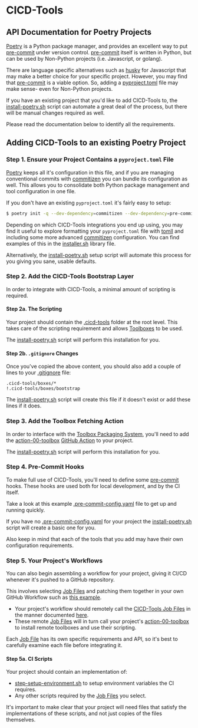 # CICD-Tools

## API Documentation for Poetry Projects

[Poetry](https://python-poetry.org/) is a Python package manager, and provides an excellent way to put [pre-commit](https://pre-commit.com/) under version control.  [pre-commit](https://pre-commit.com/) itself is written in Python, but can be used by Non-Python projects (i.e. Javascript, or golang).  

There are language specific alternatives such as [husky](https://github.com/typicode/husky) for Javascript that may make a better choice for your specific project.  However, you may find that [pre-commit](https://pre-commit.com/) is a viable option.  So, adding a [pyproject.toml](../../pyproject.toml) file may make sense- even for Non-Python projects.

If you have an existing project that you'd like to add CICD-Tools to, the [install-poetry.sh](../../scripts/install-poetry.sh) script can automate a great deal of the process, but there will be manual changes required as well.

Please read the documentation below to identify all the requirements.

## Adding CICD-Tools to an existing Poetry Project

### Step 1. Ensure your Project Contains a `pyproject.toml` File

[Poetry](https://python-poetry.org/) keeps all it's configuration in this file, and if you are managing conventional commits with [commitizen](https://pypi.org/project/commitizen/) you can bundle its configuration as well.  This allows you to consolidate both Python package management and tool configuration in one file.

If you don't have an existing `pyproject.toml` it's fairly easy to setup:

```bash
$ poetry init -q --dev-dependency=commitizen --dev-dependency=pre-commit
```

Depending on which CICD-Tools integrations you end up using, you may find it useful to explore formatting your `pyproject.toml` file with [tomll](https://github.com/pelletier/go-toml) and including some more advanced [commitizen](https://pypi.org/project/commitizen/) configuration.  You can find examples of this in the [installer.sh](../../scripts/libraries/installer.sh) library file.

Alternatively, the [install-poetry.sh](../../scripts/install-poetry.sh) setup script will automate this process for you giving you sane, usable defaults.

### Step 2. Add the CICD-Tools Bootstrap Layer

In order to integrate with CICD-Tools, a minimal amount of scripting is required.

#### Step 2a. The Scripting

Your project should contain the [.cicd-tools](../../.cicd-tools) folder at the root level.  This takes care of the scripting requirement and allows [Toolboxes](../../cicd-tools/boxes) to be used.

The [install-poetry.sh](../../scripts/install-poetry.sh) script will perform this installation for you.

#### Step 2b. `.gitignore` Changes

Once you've copied the above content, you should also add a couple of lines to your [.gitignore](../../.gitignore) file:

```.gitignore
.cicd-tools/boxes/*
!.cicd-tools/boxes/bootstrap
```

The [install-poetry.sh](../../scripts/install-poetry.sh) script will create this file if it doesn't exist or add these lines if it does.

### Step 3. Add the Toolbox Fetching Action

In order to interface with the [Toolbox Packaging System](../../cicd-tools/boxes), you'll need to add the [action-00-toolbox](../../{{cookiecutter.project_slug}}/.github/actions/action-00-toolbox/action.yml) [GitHub Action](https://github.com/features/actions) to your project.

The [install-poetry.sh](../../scripts/install-poetry.sh) script will perform this installation for you.

### Step 4. Pre-Commit Hooks

To make full use of CICD-Tools, you'll need to define some [pre-commit](https://pre-commit.com/) hooks.  These hooks are used both for local development, and by the CI itself.

Take a look at this example [.pre-commit-config.yaml](../../{{cookiecutter.project_slug}}/.pre-commit-config.yaml) file to get up and running quickly.

If you have no [.pre-commit-config.yaml](../../{{cookiecutter.project_slug}}/.pre-commit-config.yaml) for your project the [install-poetry.sh](../../scripts/install-poetry.sh) script will create a basic one for you.

Also keep in mind that each of the tools that you add may have their own configuration requirements.

### Step 5. Your Project's Workflows

You can also begin assembling a workflow for your project, giving it CI/CD whenever it's pushed to a GitHub repository.

This involves selecting [Job Files](../../.github/workflows) and patching them together in your own GitHub Workflow such as [this example](../../{{cookiecutter.project_slug}}/.github/workflows/workflow-push.yml).

- Your project's workflow should remotely call the [CICD-Tools Job Files](../../.github/workflows) in the manner documented [here](https://docs.github.com/actions/using-workflows/reusing-workflows#calling-a-reusable-workflow).
- These remote [Job Files](../../.github/workflows) will in turn call your project's [action-00-toolbox](../../{{cookiecutter.project_slug}}/.github/actions/action-00-toolbox/action.yml) to install remote toolboxes and use their scripting.

Each [Job File](../../.github/workflows) has its own specific requirements and API, so it's best to carefully examine each file before integrating it.

#### Step 5a. CI Scripts

Your project should contain an implementation of:
- [step-setup-environment.sh](../../{{cookiecutter.project_slug}}/.github/scripts/step-setup-environment.sh) to setup environment variables the CI requires.
- Any other scripts required by the [Job Files](../../.github/workflows) you select.

It's important to make clear that your project will need files that satisfy the implementations of these scripts, and not just copies of the files themselves.
